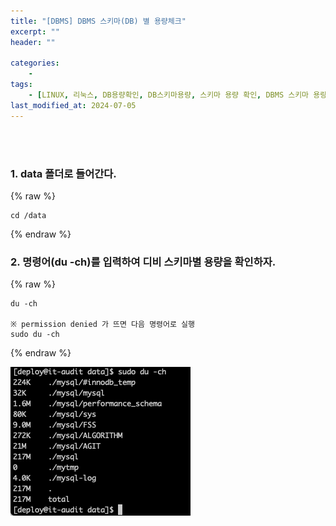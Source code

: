 ```yaml
---
title: "[DBMS] DBMS 스키마(DB) 별 용량체크"
excerpt: ""
header: ""

categories:
    - 
tags:
    - [LINUX, 리눅스, DB용량확인, DB스키마용량, 스키마 용량 확인, DBMS 스키마 용량 확인, DB 용량확인]
last_modified_at: 2024-07-05
---
```

<br><br>


### 1. data 폴더로 들어간다.


{% raw %}
```shell
cd /data
```
{% endraw %}



### 2. 명령어(du -ch)를 입력하여 디비 스키마별 용량을 확인하자.


{% raw %}
```shell
du -ch

※ permission denied 가 뜨면 다음 명령어로 실행
sudo du -ch
```
{% endraw %}


![0](/upload/2024-07-05-DBMS_스키마(DB)_별_용량체크.md/0.png)

